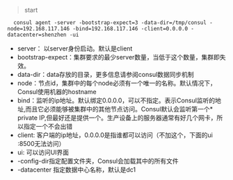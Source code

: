 >start
```shell
  consul agent -server -bootstrap-expect=3 -data-dir=/tmp/consul -node=192.168.117.146 -bind=192.168.117.146 -client=0.0.0.0 -datacenter=shenzhen -ui
``` 
 
 * server： 以server身份启动。默认是client
 * bootstrap-expect：集群要求的最少server数量，当低于这个数量，集群即失效。
 * data-dir：data存放的目录，更多信息请参阅consul数据同步机制
 * node：节点id，集群中的每个node必须有一个唯一的名称。默认情况下，Consul使用机器的hostname
 * bind：监听的ip地址。默认绑定0.0.0.0，可以不指定。表示Consul监听的地址,而且它必须能够被集群中的其他节点访问。Consul默认会监听第一个* private IP,但最好还是提供一个。生产设备上的服务器通常有好几个网卡，所以指定一个不会出错
 * client: 客户端的ip地址，0.0.0.0是指谁都可以访问（不加这个，下面的ui :8500无法访问）
 * ui: 可以访问UI界面
 * -config-dir指定配置文件夹，Consul会加载其中的所有文件
 * -datacenter 指定数据中心名称，默认是dc1